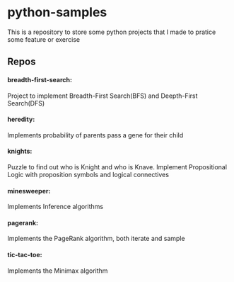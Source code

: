 # python-samples

This is a repository to store some python projects that I made to pratice some feature or exercise

## Repos
<!--[**breadth-first-search:**](https://github.com/ruivo-hash/python-samples/tree/main/breadth-first-search)-->
#### breadth-first-search:
  Project to implement Breadth-First Search(BFS) and Deepth-First Search(DFS)
#### heredity:
Implements probability of parents pass a gene for their child  
#### knights:
Puzzle to find out who is Knight and who is Knave. Implement Propositional Logic with proposition symbols and logical connectives
#### minesweeper:
Implements Inference algorithms
#### pagerank:
Implements the PageRank algorithm, both iterate and sample
#### tic-tac-toe:
Implements the Minimax algorithm
  
